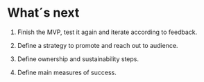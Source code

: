 # What´s next

1. Finish the MVP, test it again and iterate according to feedback.

2. Define a strategy to promote and reach out to audience.

3. Define ownership and sustainability steps.

4. Define main measures of success.


